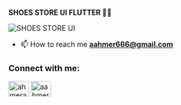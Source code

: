 <b>SHOES STORE UI FLUTTER 👟💙</b>

![SHOES STORE UI](https://user-images.githubusercontent.com/67513059/213928712-328b6bbf-c684-48c3-8c81-220dc3bdc427.png)

- 📫 How to reach me **aahmer666@gmail.com**


<h3 align="left">Connect with me:</h3>
<p align="left">
<a href="https://linkedin.com/in/ahmerali6" target="blank"><img align="center" src="https://raw.githubusercontent.com/rahuldkjain/github-profile-readme-generator/master/src/images/icons/Social/linked-in-alt.svg" alt="ahmerali6" height="30" width="40" /></a>
<a href="https://fb.com/aahmer666" target="blank"><img align="center" src="https://raw.githubusercontent.com/rahuldkjain/github-profile-readme-generator/master/src/images/icons/Social/facebook.svg" alt="aahmer666" height="30" width="40" /></a>
</p>
